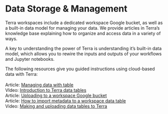 # Data Storage & Management

Terra workspaces include a dedicated workspace Google bucket, as well as a built-in data model for managing your data. We provide articles in Terra’s knowledge base explaining how to organize and access data in a variety of ways.

A key to understanding the power of Terra is understanding it’s built-in data model, which allows you to rewire the inputs and outputs of your workflows and Jupyter notebooks.

The following resources give you guided instructions using cloud-based data with Terra:\
\
Article: ​[Managing data with table](https://support.terra.bio/hc/en-us/articles/360025758392)[\
](https://support.terra.bio/hc/en-us/articles/360025758392)VIdeo: [Introduction to Terra data tables](https://www.youtube.com/watch?v=IeLywroCNNA\&t=8s)[\
](https://support.terra.bio/hc/en-us/articles/360025758392)Article: [Uploading to a workspace Google bucket](https://support.terra.bio/hc/en-us/articles/360024056512-Uploading-to-a-workspace-Google-bucket)​\
Article: ​[How to import metadata to a workspace data table](https://support.terra.bio/hc/en-us/articles/360036954991-How-to-import-metadata-to-a-workspace-data-table)[\
](https://www.youtube.com/watch?v=IeLywroCNNA\&t=8s)Video: [Making and uploading data tables to Terra](https://www.youtube.com/watch?v=2MxSlKhIrFY\&t=1s)
